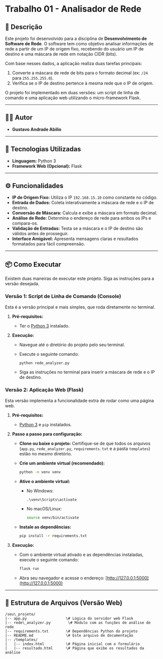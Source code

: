 # Trabalho 01 - Analisador de Rede

## 📝 Descrição

Este projeto foi desenvolvido para a disciplina de **Desenvolvimento de Software de Rede**. O software tem como objetivo analisar informações de rede a partir de um IP de origem fixo, recebendo do usuário um IP de destino e uma máscara de rede em notação CIDR (bits).

Com base nesses dados, a aplicação realiza duas tarefas principais:

1. Converte a máscara de rede de bits para o formato decimal (ex: `/24` para `255.255.255.0`).
2. Verifica se o IP de destino pertence à mesma rede que o IP de origem.

O projeto foi implementado em duas versões: um script de linha de comando e uma aplicação web utilizando o micro-framework Flask.

---

## 👨‍💻 Autor

* **Gustavo Andrade Abilio**

---

## 🚀 Tecnologias Utilizadas

* **Linguagem:** Python 3
* **Framework Web (Opcional):** Flask

---

## ⚙️ Funcionalidades

* **IP de Origem Fixo:** Utiliza o IP `192.168.15.10` como constante no código.
* **Entrada de Dados:** Coleta interativamente a máscara de rede e o IP de destino.
* **Conversão de Máscara:** Calcula e exibe a máscara em formato decimal.
* **Análise de Rede:** Determina o endereço de rede para ambos os IPs e compara-os.
* **Validação de Entradas:** Testa se a máscara e o IP de destino são válidos antes de prosseguir.
* **Interface Amigável:** Apresenta mensagens claras e resultados formatados para fácil compreensão.

---

## 📦 Como Executar

Existem duas maneiras de executar este projeto. Siga as instruções para a versão desejada.

### Versão 1: Script de Linha de Comando (Console)

Esta é a versão principal e mais simples, que roda diretamente no terminal.

1. **Pré-requisitos:**
    * Ter o [Python 3](https://www.python.org/downloads/) instalado.

2. **Execução:**
    * Navegue até o diretório do projeto pelo seu terminal.
    * Execute o seguinte comando:

        ```bash
        python rede_analyzer.py
        ```

    * Siga as instruções no terminal para inserir a máscara de rede e o IP de destino.

### Versão 2: Aplicação Web (Flask)

Esta versão implementa a funcionalidade extra de rodar como uma página web.

1. **Pré-requisitos:**
    * [Python 3](https://www.python.org/downloads/) e `pip` instalados.

2. **Passo a passo para configuração:**

    * **Clone ou baixe o projeto:**
        Certifique-se de que todos os arquivos (`app.py`, `rede_analyzer.py`, `requirements.txt` e a pasta `templates`) estão no mesmo diretório.

    * **Crie um ambiente virtual (recomendado):**

        ```bash
        python -m venv venv
        ```

    * **Ative o ambiente virtual:**
        * No Windows:

            ```cmd
            .\venv\Scripts\activate
            ```

        * No macOS/Linux:

            ```bash
            source venv/bin/activate
            ```

    * **Instale as dependências:**

        ```bash
        pip install -r requirements.txt
        ```

3. **Execução:**

    * Com o ambiente virtual ativado e as dependências instaladas, execute o seguinte comando:

        ```bash
        flask run
        ```

    * Abra seu navegador e acesse o endereço: [http://127.0.0.1:5000](http://127.0.0.1:5000)

---

## 📂 Estrutura de Arquivos (Versão Web)

```plaintext
/seu\_projeto/
|-- app.py                  \# Lógica do servidor web Flask
|-- rede\_analyzer.py        \# Módulo com as funções de análise de rede
|-- requirements.txt        \# Dependências Python do projeto
|-- README.md               \# Este arquivo de documentação
|-- /templates/
|   |-- index.html          \# Página inicial com o formulário
|   |-- resultado.html      \# Página que exibe os resultados da análise
```

